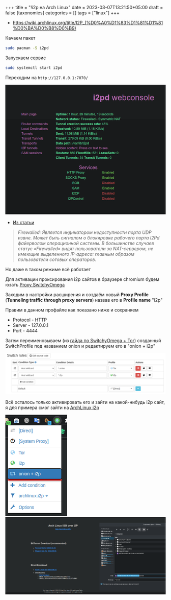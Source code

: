 +++
title = "!i2p на Arch Linux"
date = 2023-03-07T13:21:50+05:00
draft = false
[taxonomies]
categories = []
tags = ["linux"]
+++

- https://wiki.archlinux.org/title/I2P_(%D0%A0%D1%83%D1%81%D1%81%D0%BA%D0%B8%D0%B9)

Качаем пакет

```sh
sudo pacman -S i2pd
```

Запускаем сервис

```sh
sudo systemctl start i2pd
```

Переходим на `http://127.0.0.1:7070/`

![image](/images/i2p-archlinux/Screenshot_20230307_212912.png)

- [Из статьи](https://habr.com/ru/post/550072/)

> _Firewalled: Является индикатором недоступности порта UDP извне. Может быть сигналом о блокировке рабочего порта I2Pd файерволом операционной системы. В большинстве случаев статус «Firewalled» видят пользователи за NAT-сервером, не имеющие выделенного IP-адреса: главным образом пользователи сотовых операторов._

Но даже в таком режиме всё работает

Для активации проксирования i2p сайтов в браузере chromium будем юзать [Proxy SwitchyOmega](https://chrome.google.com/webstore/detail/proxy-switchyomega/padekgcemlokbadohgkifijomclgjgif)

Заходим в настройки расширения и создаём новый **Proxy Profile** (**Tunneling traffic through proxy servers**) назвав его в **Profile name** "i2p"

Правим в данном профайле как показано ниже и сохраняем

- Protocol - HTTP
- Server - 127.0.0.1
- Port - 4444

Затем переименовываем (из [гайда по SwitchyOmega + Tor](/posts/tor-archlinux/#proxy-switchyomega--tor)) созданный SwitchProfile под названием onion и редактируем его в "onion + i2p"

![image](/images/i2p-archlinux/switchy-omega.png)

Всё осталось только активировать его и зайти на какой-нибудь i2p сайт, я для примера смог зайти на [ArchLinux i2p](http://archlinux.i2p/)

![image](/images/i2p-archlinux/switchy-omega-1.png)
![image](/images/i2p-archlinux/Screenshot_20220628_192053.png)
